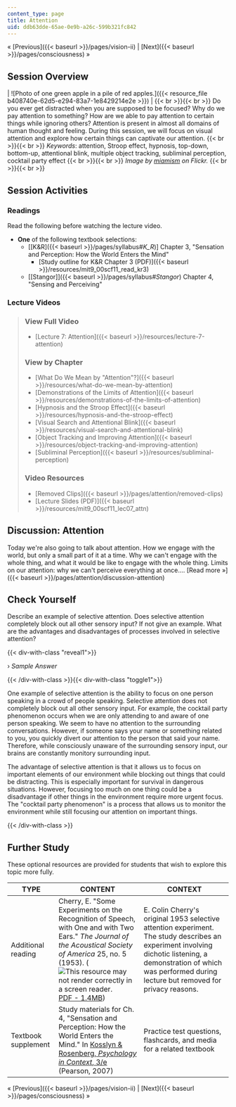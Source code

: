```yaml
---
content_type: page
title: Attention
uid: ddb63dde-65ae-0e9b-a26c-599b321fc842
---
```


« [Previous]({{< baseurl >}}/pages/vision-ii) | [Next]({{< baseurl >}}/pages/consciousness) »

Session Overview
----------------

| ![Photo of one green apple in a pile of red apples.]({{< resource_file b408740e-62d5-e294-83a7-1e8429214e2e >}}) |  {{< br >}}{{< br >}} Do you ever get distracted when you are supposed to be focused? Why do we pay attention to something? How are we able to pay attention to certain things while ignoring others? Attention is present in almost all domains of human thought and feeling. During this session, we will focus on visual attention and explore how certain things can captivate our attention. {{< br >}}{{< br >}} _Keywords_: attention, Stroop effect, hypnosis, top-down, bottom-up, attentional blink, multiple object tracking, subliminal perception, cocktail party effect {{< br >}}{{< br >}} _Image by [miamism](http://www.flickr.com/photos/miamism/) on Flickr._ {{< br >}}{{< br >}}  

Session Activities
------------------

### Readings

Read the following before watching the lecture video.

*   **One** of the following textbook selections:
    *   \[[K&R]({{< baseurl >}}/pages/syllabus#_K_R_)\] Chapter 3, "Sensation and Perception: How the World Enters the Mind"
        *   [Study outline for K&R Chapter 3 (PDF)]({{< baseurl >}}/resources/mit9_00scf11_read_kr3)
    *   [\[Stangor\]]({{< baseurl >}}/pages/syllabus#_Stangor_) Chapter 4, "Sensing and Perceiving"

### Lecture Videos

> ### View Full Video
> 
> *   [Lecture 7: Attention]({{< baseurl >}}/resources/lecture-7-attention)
> 
> ### View by Chapter
> 
> *   [What Do We Mean by "Attention"?]({{< baseurl >}}/resources/what-do-we-mean-by-attention)
> *   [Demonstrations of the Limits of Attention]({{< baseurl >}}/resources/demonstrations-of-the-limits-of-attention)
> *   [Hypnosis and the Stroop Effect]({{< baseurl >}}/resources/hypnosis-and-the-stroop-effect)
> *   [Visual Search and Attentional Blink]({{< baseurl >}}/resources/visual-search-and-attentional-blink)
> *   [Object Tracking and Improving Attention]({{< baseurl >}}/resources/object-tracking-and-improving-attention)
> *   [Subliminal Perception]({{< baseurl >}}/resources/subliminal-perception)
> 
> ### Video Resources
> 
> *   [Removed Clips]({{< baseurl >}}/pages/attention/removed-clips)
> *   [Lecture Slides (PDF)]({{< baseurl >}}/resources/mit9_00scf11_lec07_attn)

Discussion: Attention
---------------------

Today we're also going to talk about attention. How we engage with the world, but only a small part of it at a time. Why we can't engage with the whole thing, and what it would be like to engage with the whole thing. Limits on our attention: why we can't perceive everything at once.... [Read more »]({{< baseurl >}}/pages/attention/discussion-attention)

Check Yourself
--------------

Describe an example of selective attention. Does selective attention completely block out all other sensory input? If not give an example. What are the advantages and disadvantages of processes involved in selective attention?

{{< div-with-class "reveal1">}}

› _Sample Answer_

{{< /div-with-class >}}{{< div-with-class "toggle1">}}

One example of selective attention is the ability to focus on one person speaking in a crowd of people speaking. Selective attention does not completely block out all other sensory input. For example, the cocktail party phenomenon occurs when we are only attending to and aware of one person speaking. We seem to have no attention to the surrounding conversations. However, if someone says your name or something related to you, you quickly divert our attention to the person that said your name. Therefore, while consciously unaware of the surrounding sensory input, our brains are constantly monitory surrounding input.

The advantage of selective attention is that it allows us to focus on important elements of our environment while blocking out things that could be distracting. This is especially important for survival in dangerous situations. However, focusing too much on one thing could be a disadvantage if other things in the environment require more urgent focus. The "cocktail party phenomenon" is a process that allows us to monitor the environment while still focusing our attention on important things.

{{< /div-with-class >}}

Further Study
-------------

These optional resources are provided for students that wish to explore this topic more fully.

| TYPE | CONTENT | CONTEXT |
| --- | --- | --- |
| Additional reading | Cherry, E. "Some Experiments on the Recognition of Speech, with One and with Two Ears." _The Journal of the Acoustical Society of America_ 25, no. 5 (1953). (![This resource may not render correctly in a screen reader.](/images/inacessible.gif)[PDF - 1.4MB](http://www.ee.columbia.edu/~dpwe/papers/Cherry53-cpe.pdf)) | E. Colin Cherry's original 1953 selective attention experiment. The study describes an experiment involving dichotic listening, a demonstration of which was performed during lecture but removed for privacy reasons. |
| Textbook supplement | Study materials for Ch. 4, "Sensation and Perception: How the World Enters the Mind." In [Kosslyn & Rosenberg, _Psychology in Context_, 3/e](http://www.pearsonhighered.com/educator/product/Fundamentals-of-Psychology-in-Context/9780205507573.page) (Pearson, 2007) | Practice test questions, flashcards, and media for a related textbook 

« [Previous]({{< baseurl >}}/pages/vision-ii) | [Next]({{< baseurl >}}/pages/consciousness) »